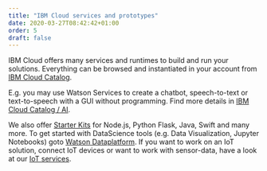 ```yaml
---
title: "IBM Cloud services and prototypes"
date: 2020-03-27T08:42:42+01:00
order: 5
draft: false
---
```


IBM Cloud offers many services and runtimes to build and run your solutions. Everything can be browsed and instantiated in your account from [IBM Cloud Catalog](https://cloud.ibm.com/catalog). 

E.g. you may use Watson Services to create a chatbot, speech-to-text or text-to-speech with a GUI without programming. Find more details in [IBM Cloud Catalog / AI](https://cloud.ibm.com/catalog?category=ai).

We also offer [Starter Kits](https://cloud.ibm.com/developer/appservice/starter-kits) for Node.js, Python Flask, Java, Swift and many more. To get started with DataScience tools (e.g. Data Visualization, Jupyter Notebooks) goto [Watson Dataplatform](https://dataplatform.cloud.ibm.com/). If you want to work on an IoT solution, connect IoT devices or want to work with sensor-data, have a look at our [IoT services](https://cloud.ibm.com/catalog/services/internet-of-things-platform).

